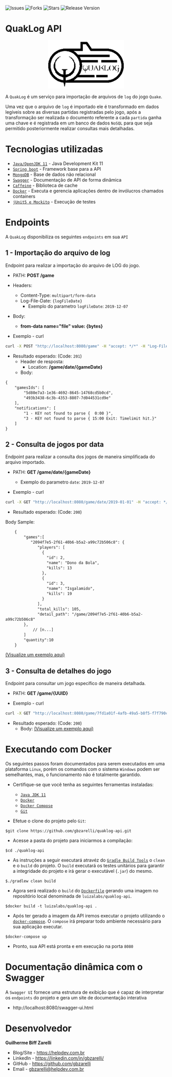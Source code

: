 ![Issues](https://img.shields.io/github/issues/gbzarelli/quaklog-api.svg)
![Forks](https://img.shields.io/github/forks/gbzarelli/quaklog-api.svg)
![Stars](https://img.shields.io/github/stars/gbzarelli/quaklog-api.svg)
![Release Version](https://img.shields.io/github/release/gbzarelli/quaklog-api.svg)

# QuakLog API

<p align="center">
    <img src="./documentation/quaklog.png" height="150">
</p>

A `QuakLog` é um serviço para importação de arquivos de `log` do jogo `Quake`.

Uma vez que o arquivo de `log` é importado ele é transformado em dados legíveis sobre
as diversas partidas registradas pelo jogo, após a transformação ser realizada o documento
referente a cada `partida` ganha uma chave e é registrada em um banco de dados `NoSQL` para que
seja permitido posteriormente realizar consultas mais detalhadas.

# Tecnologias utilizadas

- [`Java/OpenJDK 11`](https://openjdk.java.net/projects/jdk/11/) - Java Development Kit 11
- [`Spring boot`](https://spring.io) - Framework base para a API
- [`MongoDB`](https://www.mongodb.com) - Base de dados não relacional
- [`Swagger`](https://swagger.io) - Documentação de API de forma dinâmica
- [`Caffeine`](https://github.com/ben-manes/caffeine) - Biblioteca de cache
- [`Docker`](https://www.docker.com) - Executa e gerencia aplicações dentro de invólucros chamados containers
- [`jUnit5 e Mockito`](https://junit.org/junit5/) - Execução de testes

# Endpoints

A `QuakLog` disponibiliza os seguintes `endpoints` em sua `API`

## 1 - Importação do arquivo de log

Endpoint para realizar a importação do arquivo de LOG do jogo.

- PATH: **POST /game**
- Headers:
  - Content-Type: `multipart/form-data`
  - Log-File-Date: `{logFileDate}`
      - Exemplo do parametro `logFileDate`: `2019-12-07`
- Body:
  - **from-data name="file" value: {bytes}**

- Exemplo - curl

```sh
curl -X POST "http://localhost:8080/game" -H "accept: */*" -H "Log-File-Date: 2019-01-01" -H "Content-Type: multipart/form-data" -F "file=@games.log;type=text/x-log"
```

- Resultado esperado: (Code: `201`)
  - Header de resposta:
    - Location: **/game/date/{gameDate}**
  - Body:

```text
{
    "gamesIds": [
        "5d80e7a3-1e36-4692-8645-14768cd5b0cd",
        "493b3438-6c3b-4353-8807-7d044531cd9e"
    ],
    "notifications": [
        "1 - KEY not found to parse {  0:00 }",
        "3 - KEY not found to parse { 15:00 Exit: Timelimit hit.}"
    ]
}
```

## 2 -  Consulta de jogos por data

Endpoint para realizar a consulta dos jogos de maneira simplificada do arquivo importado.

- PATH: **GET /game/date/{gameDate}**
  - Exemplo do parametro `date`: `2019-12-07`

- Exemplo - curl

```sh
curl -X GET "http://localhost:8080/game/date/2019-01-01" -H "accept: */*"
```

- Resultado esperado: (Code: `200`)

Body Sample:

```text
    {
        "games":[
           "2094f7e5-2f61-40b6-b5a2-a99c72b506c8": {
              "players": [
                {
                  "id": 2,
                  "name": "Dono da Bola",
                  "kills": 13
                },
                {
                  "id": 3,
                  "name": "Isgalamido",
                  "kills": 19
                }
              ],
              "total_kills": 105,
              "detail_path": "/game/2094f7e5-2f61-40b6-b5a2-a99c72b506c8"
        },
            // [n...]
        ]
        "quantity":10
    }
```

[(Visualize um exemplo aqui)](./documentation/sample_game_list_by_date.json)

## 3 -  Consulta de detalhes do jogo

Endpoint para consultar um jogo específico de maneira detalhada.

- PATH: **GET /game/{UUID}**

- Exemplo - curl

```sh
curl -X GET "http://localhost:8080/game/7fd1a01f-4afb-49a5-b8f5-f7f790c247e4" -H "accept: */*"
```

- Resultado esperado: (Code: `200`)
  - Body: [(Visualize um exemplo aqui)](./documentation/sample_game_details.json)

# Executando com Docker

Os seguintes passos foram documentados para serem executados em uma plataforma
 `Linux`, porém os comandos com o sistema `Windows` podem ser semelhantes, mas,
 o funcionamento não é totalmente garantido.

- Certifique-se que você tenha as seguintes ferramentas instaladas:

  - [`Java JDK 11`](https://openjdk.java.net/projects/jdk/11/)
  - [`Docker`](https://docs.docker.com/install/)
  - [`Docker Compose`](https://docs.docker.com/compose/install/)
  - [`Git`](https://git-scm.com/downloads)

- Efetue o clone do projeto pelo `Git`:

```shell
$git clone https://github.com/gbzarelli/quaklog-api.git
```

- Acesse a pasta do projeto para iniciarmos a compilação:

```shell
$cd ./quaklog-api
```

- As instruções a seguir executará atravéz do [`Gradle Build Tools`](https://gradle.org) o `clean` e o `build` do projeto. O `build` executará os testes unitários para garantir a integridade do projeto e irá gerar o executável (`.jar`) do mesmo.

```shell
$./gradlew clean build
```

- Agora será realizado o `build` do [`Dockerfile`](./Dockerfile) gerando uma imagem
no repositório local denominada de `luizalabs/quaklog-api`.

```shell
$docker build -t luizalabs/quaklog-api .
```

- Após ter gerado a imagem da API iremos executar o projeto utilizando o [`docker-compose`](./docker-compose.yml). O `compose` irá preparar todo ambiente necessário para sua aplicação executar.

```shell
$docker-compose up
```

- Pronto, sua API está pronta e em execução na porta `8080`

# Documentação dinâmica com o Swagger

A `Swagger UI` fornece uma estrutura de exibição que é capaz de interpretar os `endpoints` do projeto
e gera um site de documentação interativa

- http://localhost:8080/swagger-ui.html

# Desenvolvedor

**Guilherme Biff Zarelli**
- Blog/Site - https://helpdev.com.br
- LinkedIn - https://linkedin.com/in/gbzarelli/
- GitHub - https://github.com/gbzarelli
- Email - gbzarelli@helpdev.com.br